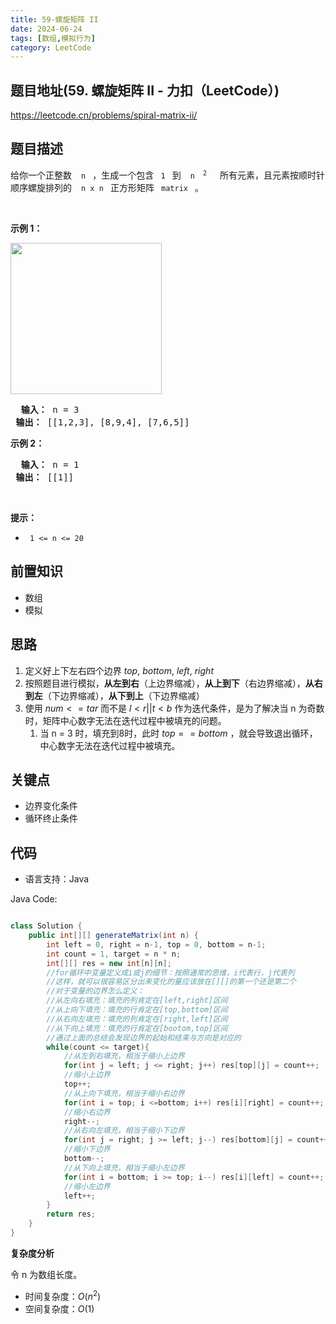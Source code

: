 ```yaml
---
title: 59-螺旋矩阵 II
date: 2024-06-24
tags: [数组,模拟行为]
category: LeetCode
---
```


## 题目地址(59. 螺旋矩阵 II - 力扣（LeetCode）)

https://leetcode.cn/problems/spiral-matrix-ii/

## 题目描述

<p> 给你一个正整数&nbsp; <code> n </code> ，生成一个包含 <code> 1 </code> 到&nbsp; <code> n <sup> 2 </sup> </code>&nbsp; 所有元素，且元素按顺时针顺序螺旋排列的&nbsp; <code> n x n </code> 正方形矩阵 <code> matrix </code> 。</p>

<p>&nbsp; </p>

<p> <strong> 示例 1：</strong> </p>
<img alt="" src="https://assets.leetcode.com/uploads/2020/11/13/spiraln.jpg" style="width: 242px; height: 242px;">

<pre> <strong> 输入：</strong> n = 3
<strong> 输出：</strong> [[1,2,3], [8,9,4], [7,6,5]]
</pre>

<p> <strong> 示例 2：</strong> </p>

<pre> <strong> 输入：</strong> n = 1
<strong> 输出：</strong> [[1]]
</pre>

<p>&nbsp; </p>

<p> <strong> 提示：</strong> </p>

<ul>
	<li> <code> 1 &lt;= n &lt;= 20 </code> </li>
</ul>


## 前置知识

- 数组
- 模拟

## 思路

1. 定义好上下左右四个边界 $top$, $bottom$, $left$, $right$
2. 按照题目进行模拟，**从左到右**（上边界缩减），**从上到下**（右边界缩减），**从右到左**（下边界缩减），**从下到上**（下边界缩减）
3. 使用 $num <= tar$ 而不是 $l < r || t < b$ 作为迭代条件，是为了解决当 n 为奇数时，矩阵中心数字无法在迭代过程中被填充的问题。
   1. 当 n = 3 时，填充到8时，此时 $top == bottom$ ，就会导致退出循环，中心数字无法在迭代过程中被填充。


## 关键点

-  边界变化条件
-  循环终止条件

## 代码

- 语言支持：Java

Java Code:

```java

class Solution {
    public int[][] generateMatrix(int n) {
        int left = 0, right = n-1, top = 0, bottom = n-1;
        int count = 1, target = n * n;
        int[][] res = new int[n][n];
        //for循环中变量定义成i或j的细节：按照通常的思维，i代表行，j代表列
        //这样，就可以很容易区分出来变化的量应该放在[][]的第一个还是第二个
        //对于变量的边界怎么定义：
        //从左向右填充：填充的列肯定在[left,right]区间
        //从上向下填充：填充的行肯定在[top,bottom]区间
        //从右向左填充：填充的列肯定在[right,left]区间
        //从下向上填充：填充的行肯定在[bootom,top]区间
        //通过上面的总结会发现边界的起始和结束与方向是对应的
        while(count <= target){
            //从左到右填充，相当于缩小上边界
            for(int j = left; j <= right; j++) res[top][j] = count++;
            //缩小上边界
            top++;
            //从上向下填充，相当于缩小右边界
            for(int i = top; i <=bottom; i++) res[i][right] = count++;
            //缩小右边界
            right--;
            //从右向左填充，相当于缩小下边界
            for(int j = right; j >= left; j--) res[bottom][j] = count++;
            //缩小下边界
            bottom--;
            //从下向上填充，相当于缩小左边界
            for(int i = bottom; i >= top; i--) res[i][left] = count++;
            //缩小左边界
            left++;
        }
        return res;
    }
}

```


**复杂度分析**

令 n 为数组长度。

- 时间复杂度：$O(n^2)$
- 空间复杂度：$O(1)$
